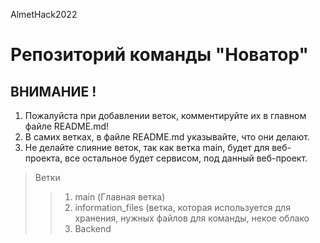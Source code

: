 AlmetHack2022
# Репозиторий команды "Новатор"

## ВНИМАНИЕ !
1. Пожалуйста при добавлении веток, комментируйте их в главном файле README.md!
2. В самих ветках, в файле README.md указывайте, что они делают.
3. Не делайте слияние веток, так как ветка main, будет для веб-проекта, все остальное будет сервисом, под данный веб-проект.

>Ветки
>> 1. main (Главная ветка)
>> 2. information_files (ветка, которая используется для хранения, нужных файлов для команды, некое облако
>> 3. Backend 

